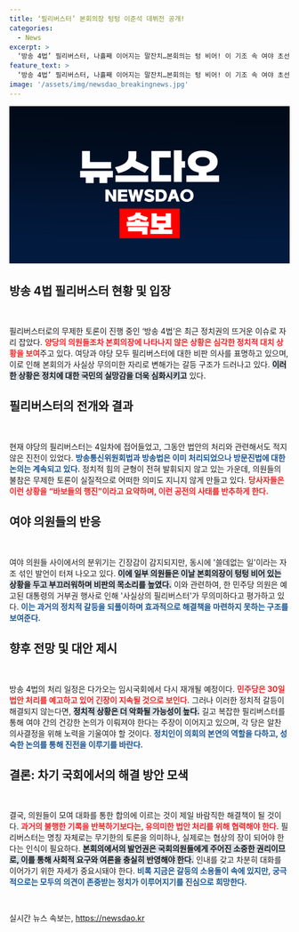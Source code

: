 ```yaml
---
title: ‘필리버스터’ 본회의장 텅텅 이준석 데뷔전 공개!
categories:
  - News
excerpt: >
  ‘방송 4법’ 필리버스터, 나흘째 이어지는 말잔치…본회의는 텅 비어! 이 기조 속 여야 초선 의원들이 필리버스터 데뷔전을 치르며 정치의 새로운 전투에 나서고 있다. 과연 이번 법안 처리의 결말은?
feature_text: >
  ‘방송 4법’ 필리버스터, 나흘째 이어지는 말잔치…본회의는 텅 비어! 이 기조 속 여야 초선 의원들이 필리버스터 데뷔전을 치르며 정치의 새로운 전투에 나서고 있다. 과연 이번 법안 처리의 결말은?
image: '/assets/img/newsdao_breakingnews.jpg'
---
```


<p><img src="/assets/img/newsdao_breakingnews.jpg" alt="pcversion 속보" /></p>

<h2 data-ke-size="size26">방송 4법 필리버스터 현황 및 입장</h2>

<p data-ke-size="size16">&nbsp;</p>

<p>필리버스터로의 무제한 토론이 진행 중인 ‘방송 4법’은 최근 정치권의 뜨거운 이슈로 자리 잡았다. <b><span style="color: #ee2323;">양당의 의원들조차 본회의장에 나타나지 않은 상황은 심각한 정치적 대치 상황을 보여</span></b>주고 있다. 여당과 야당 모두 필리버스터에 대한 비판 의사를 표명하고 있으며, 이로 인해 본회의가 사실상 무의미한 자리로 변해가는 갈등 구조가 드러나고 있다. <b><span style="background-color: #21538527;">이러한 상황은 정치에 대한 국민의 실망감을 더욱 심화시키고</span></b> 있다. </p>

<h2 data-ke-size="size26">필리버스터의 전개와 결과</h2>

<p data-ke-size="size16">&nbsp;</p>

<p>현재 야당의 필리버스터는 4일차에 접어들었고, 그동안 법안의 처리와 관련해서도 적지 않은 진전이 있었다. <b><span style="color: #1a5490;">방송통신위원회법과 방송법은 이미 처리되었으나 방문진법에 대한 논의는 계속되고 있다.</span></b> 정치적 힘의 균형이 전혀 발휘되지 않고 있는 가운데, 의원들의 불참은 무제한 토론이 실질적으로 어떠한 의미도 지니지 않게 만들고 있다. <b><span style="color: #ee2323;">당사자들은 이런 상황을 “바보들의 행진”이라고 요약하며, 이런 공전의 사태를 반추하게 한다.</span></b></p>

<h2 data-ke-size="size26">여야 의원들의 반응</h2>

<p data-ke-size="size16">&nbsp;</p>

<p>여야 의원들 사이에서의 분위기는 긴장감이 감지되지만, 동시에 '쓸데없는 일'이라는 자조 섞인 발언이 터져 나오고 있다. <b><span style="background-color: #21538527;">이에 일부 의원들은 이날 본회의장이 텅텅 비어 있는 상황을 두고 부끄러워하며 비판의 목소리를 높였다.</span></b> 이와 관련하여, 한 민주당 의원은 예고된 대통령의 거부권 행사로 인해 '사실상의 필리버스터'가 무의미하다고 평가하고 있다. <b><span style="color: #1a5490;">이는 과거의 정치적 갈등을 되풀이하며 효과적으로 해결책을 마련하지 못하는 구조를 보여준다.</span></b></p>

<h2 data-ke-size="size26">향후 전망 및 대안 제시</h2>

<p data-ke-size="size16">&nbsp;</p>

<p>방송 4법의 처리 일정은 다가오는 임시국회에서 다시 재개될 예정이다. <b><span style="color: #ee2323;">민주당은 30일 법안 처리를 예고하고 있어 긴장이 지속될 것으로 보인다.</span></b> 그러나 이러한 정치적 갈등이 해결되지 않는다면, <b><span style="background-color: #21538527;">정치적 상황은 더 악화될 가능성이 높다.</span></b> 길고 복잡한 필리버스터를 통해 여야 간의 건강한 논의가 이뤄져야 한다는 주장이 이어지고 있으며, 각 당은 알찬 의사결정을 위해 노력을 기울여야 할 것이다. <b><span style="color: #1a5490;">정치인이 의회의 본연의 역할을 다하고, 성숙한 논의를 통해 진전을 이루기를 바란다.</span></b></p>

<h2 data-ke-size="size26">결론: 차기 국회에서의 해결 방안 모색</h2>

<p data-ke-size="size16">&nbsp;</p>

<p>결국, 의원들이 모여 대화를 통한 합의에 이르는 것이 제일 바람직한 해결책이 될 것이다. <b><span style="color: #ee2323;">과거의 불행한 기록을 반복하기보다는, 유의미한 법안 처리를 위해 협력해야 한다.</span></b> 필리버스터는 명칭 자체로는 무기한의 토론을 의미하나, 실제로는 협상의 장이 되어야 한다는 인식이 필요하다. <b><span style="background-color: #21538527;">본회의에서의 발언권은 국회의원들에게 주어진 소중한 권리이므로, 이를 통해 사회적 요구와 여론을 충실히 반영해야 한다.</span></b> 인내를 갖고 차분히 대화를 이어가기 위한 자세가 중요시돼야 한다. <b><span style="color: #1a5490;">비록 지금은 갈등의 소용돌이 속에 있지만, 궁극적으로는 모두의 의견이 존중받는 정치가 이루어지기를 진심으로 희망한다.</span></b></p>

<p data-ke-size="size16">&nbsp;</p>
실시간 뉴스 속보는, <a href="https://newsdao.kr" rel="dofollow">https://newsdao.kr</a>



